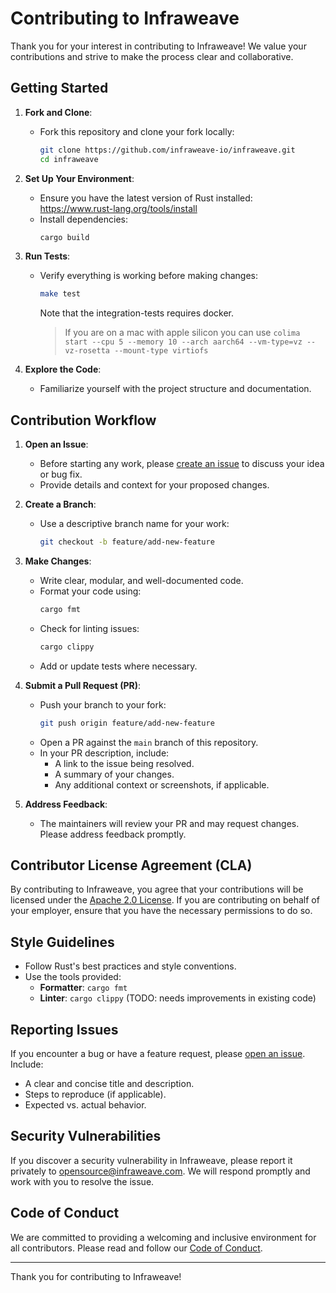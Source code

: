 # Contributing to Infraweave

Thank you for your interest in contributing to Infraweave! We value your contributions and strive to make the process clear and collaborative.

## Getting Started

1. **Fork and Clone**:
   - Fork this repository and clone your fork locally:
     ```bash
     git clone https://github.com/infraweave-io/infraweave.git
     cd infraweave
     ```

2. **Set Up Your Environment**:
   - Ensure you have the latest version of Rust installed: https://www.rust-lang.org/tools/install
   - Install dependencies:
     ```bash
     cargo build
     ```

3. **Run Tests**:
   - Verify everything is working before making changes:
     ```bash
     make test
     ```
     Note that the integration-tests requires docker.

     > If you are on a mac with apple silicon you can use `colima start --cpu 5 --memory 10 --arch aarch64 --vm-type=vz --vz-rosetta --mount-type virtiofs`

4. **Explore the Code**:
   - Familiarize yourself with the project structure and documentation.

## Contribution Workflow

1. **Open an Issue**:
   - Before starting any work, please [create an issue](https://github.com/infraweave-io/infraweave/issues) to discuss your idea or bug fix.
   - Provide details and context for your proposed changes.

2. **Create a Branch**:
   - Use a descriptive branch name for your work:
     ```bash
     git checkout -b feature/add-new-feature
     ```

3. **Make Changes**:
   - Write clear, modular, and well-documented code.
   - Format your code using:
     ```bash
     cargo fmt
     ```
   - Check for linting issues:
     ```bash
     cargo clippy
     ```
   - Add or update tests where necessary.

4. **Submit a Pull Request (PR)**:
   - Push your branch to your fork:
     ```bash
     git push origin feature/add-new-feature
     ```
   - Open a PR against the `main` branch of this repository.
   - In your PR description, include:
     - A link to the issue being resolved.
     - A summary of your changes.
     - Any additional context or screenshots, if applicable.

5. **Address Feedback**:
   - The maintainers will review your PR and may request changes. Please address feedback promptly.

## Contributor License Agreement (CLA)

By contributing to Infraweave, you agree that your contributions will be licensed under the [Apache 2.0 License](LICENSE). If you are contributing on behalf of your employer, ensure that you have the necessary permissions to do so.

## Style Guidelines

- Follow Rust's best practices and style conventions.
- Use the tools provided:
  - **Formatter**: `cargo fmt`
  - **Linter**: `cargo clippy` (TODO: needs improvements in existing code)

## Reporting Issues

If you encounter a bug or have a feature request, please [open an issue](https://github.com/infraweave-io/infraweave/issues). Include:
- A clear and concise title and description.
- Steps to reproduce (if applicable).
- Expected vs. actual behavior.

## Security Vulnerabilities

If you discover a security vulnerability in Infraweave, please report it privately to [opensource@infraweave.com](mailto:opensource@infraweave.com). We will respond promptly and work with you to resolve the issue.

## Code of Conduct

We are committed to providing a welcoming and inclusive environment for all contributors. Please read and follow our [Code of Conduct](CODE_OF_CONDUCT.md).

---

Thank you for contributing to Infraweave!
